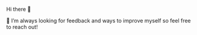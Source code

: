 Hi there 👋

🤔 I’m always looking for feedback and ways to improve myself so feel free to reach out!



